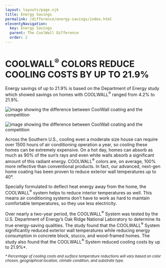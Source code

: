 ```yaml
---
layout: layouts/page.njk
title: Energy Savings
permalink: /difference/energy-savings/index.html
eleventyNavigation:
  key: Energy Savings
  parent: The CoolWall Difference
  order: 2
---
```


# COOLWALL<sup>&reg;</sup> COLORS REDUCE COOLING COSTS BY UP TO 21.9%

<p id="sub-head">
Energy savings of up to 21.9% is based on the Department of Energy study which showed savings on homes with COOLWALL<sup>&reg;</sup> ranged from 4.2% to 21.9%. 
</p>

<div class="grid-container energy-savings">
<div class="right">

<p class="bleed-right">
<img class="desktop" alt="image showing the difference between CoolWall coating and the competition" src="/static/img/MSC-energysavings-V2.jpg">
</p>
</div>
<div class="left">

<img class="mobile" src="/static/img/mobile/MSC-energysavings-MOBILE-V2.jpg" alt="image showing the difference between CoolWall coating and the competition">

Across the Southern U.S., cooling even a moderate size house can require over 1500 hours of air conditioning operation a year, so cooling these homes can be extremely expensive. On a hot day, homes can absorb as much as 90% of the sun’s rays and even white walls absorb a significant amount of this radiant energy. COOLWALL<sup>&reg;</sup> colors are, on average, 100% more reflective than conventional products. In fact, our advanced, next-gen home coating has been proven to reduce exterior wall temperatures up to 40°. 

Specially formulated to deflect heat energy away from the home, the COOLWALL<sup>&reg;</sup> system helps to reduce interior temperatures as well. This means air conditioning systems don’t have to work as hard to maintain comfortable temperatures, so they use less electricity. 

Over nearly a two-year period, the COOLWALL<sup>&reg;</sup> System was tested by the U.S. Department of Energy’s Oak Ridge National Laboratory to determine its true energy-saving qualities. The study found that the COOLWALL<sup>&reg;</sup> System significantly reduced exterior wall temperatures while reducing energy consumption in concrete block, stucco, and wood-framed homes. The study also found that the COOLWALL<sup>&reg;</sup> System reduced cooling costs by up to 21.9%\*. 

<small><i>* Percentage of cooling costs and surface temperature reductions will vary based on color chosen, geographical location, climate condition, and substrate type.</i></small>

</div>
</div>